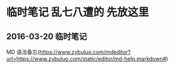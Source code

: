﻿# 临时笔记 乱七八遭的 先放这里

## 2016-03-20 临时笔记

MD 语法备忘(https://www.zybuluo.com/mdeditor?url=https://www.zybuluo.com/static/editor/md-help.markdown#)

 